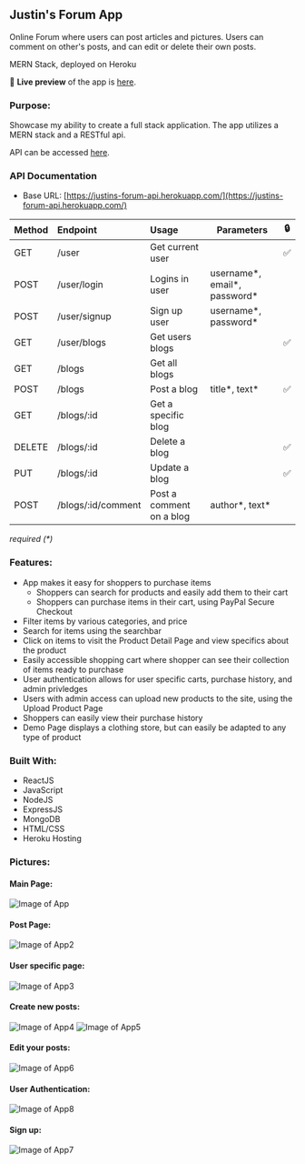 ## Justin's Forum App
Online Forum where users can post articles and pictures. 
Users can comment on other's posts, and can edit or delete their own posts.

MERN Stack, deployed on Heroku

🔗 **Live preview** of the app is [here](https://justins-forum.herokuapp.com/).

### Purpose: ###
Showcase my ability to create a full stack application. The app utilizes a MERN stack and a RESTful api.

API can be accessed [here](https://justins-forum-api.herokuapp.com/).

### API Documentation
* Base URL: [https://justins-forum-api.herokuapp.com/](https://justins-forum-api.herokuapp.com/)

| Method        | Endpoint       | Usage |  Parameters| 🔒 |
| ------------- |:-------------| :-----|----| ---|
| GET      | /user | Get current user | | ✅ |
| POST      | /user/login      |   Logins in user | username*, email*, password* |
| POST | /user/signup      |    Sign up user | username*, password* |
| GET | /user/blogs |Get users blogs | | ✅|
| GET | /blogs | Get all blogs | |
| POST | /blogs | Post a blog | title*, text* | ✅|
| GET | /blogs/:id | Get a specific blog | |
| DELETE | /blogs/:id | Delete a blog| | ✅|
| PUT | /blogs/:id | Update a blog| | ✅|
| POST | /blogs/:id/comment | Post a comment on a blog| author*, text*|

*required (\*)*




### Features: ###

* App makes it easy for shoppers to purchase items
  * Shoppers can search for products and easily add them to their cart
  * Shoppers can purchase items in their cart, using PayPal Secure Checkout
* Filter items by various categories, and price
* Search for items using the searchbar
* Click on items to visit the Product Detail Page and view specifics about the product
* Easily accessible shopping cart where shopper can see their collection of items ready to purchase
* User authentication allows for user specific carts, purchase history, and admin privledges
* Users with admin access can upload new products to the site, using the Upload Product Page
* Shoppers can easily view their purchase history
* Demo Page displays a clothing store, but can easily be adapted to any type of product

### Built With: ###

* ReactJS
* JavaScript
* NodeJS
* ExpressJS
* MongoDB
* HTML/CSS
* Heroku Hosting

### Pictures: ###

#### Main Page: ####
![Image of App](./images/Readme1.png)
#### Post Page: #### 
![Image of App2](./images/Readme2.png)
#### User specific page: #### 
![Image of App3](./images/Readme3.png)
#### Create new posts: #### 
![Image of App4](./images/Readme4.png)
![Image of App5](./images/Readme5.png)
#### Edit your posts: #### 
![Image of App6](./images/Readme6.png)
#### User Authentication: #### 
![Image of App8](./images/Readme8.png)
#### Sign up: #### 
![Image of App7](./images/Readme7.png)

